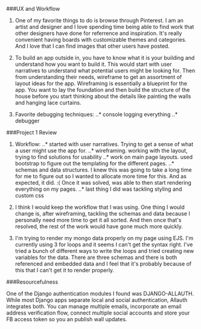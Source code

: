 ###UX and Workflow

1. One of my favorite things to do is browse through Pinterest. I am an artist and designer and I love spending time being able to find work that other designers have done for referrence and inspiration. It's really convenient having boards with customizable themes and categories. And I love that I can find images that other users have posted. 

2. To build an app outside in, you have to know what it is your building and understand how you want to build it. This would start with user narratives to understand what potential users might be looking for. Then from understanding their needs, wireframe to get  an assortment of layout ideas for the app. Wireframing is essentially a blueprint for the app. You want to lay the foundation and then build the structure of the house before you start thinking about the details like painting the walls and hanging lace curtains.

3. Favorite debugging techniques: 
..* console logging everything
..* debugger



###Project 1 Review

1. Workflow: 
..* started with user narratives. Trying to get a sense of what a user might use the app for. 
..* wireframing. working with the layout, trying to find solutions for usability
..* work on main page layouts. used bootstrap to figure out the templating for the different pages. 
..* schemas and data structures. I knew this was going to take a long time for me to figure out so I wanted to allocate more time for this. And as expected, it did. :( Once it was solved, was able to then start rendering everything on my pages. 
..* last thing I did was tackling styling and custom css

2. I think I would keep the workflow that I was using. One thing I would change is, after wireframing, tackling the schemas and data because I personally need more time to get it all sorted. And then once that's resolved, the rest of the work would have gone much more quickly. 

3. I'm trying to render my mongo data properly on my page using EJS. I'm currently using 3 for loops and it seems I can't get the syntax right. I've tried a bunch of different ways to write the loops and tried creating new variables for the data. There are three schemas and there is both referenced and embedded data and I feel that it's probably because of this that I can't get it to render properly. 



###Resourcefulness

One of the Django authentication modules I found was DJANGO-ALLAUTH. While most Django apps separate local and social authentication, Allauth integrates both. You can manage multiple emails, incorporate an email address verification flow, connect multiple social accounts and store your FB access token so you an publish wall updates. 

